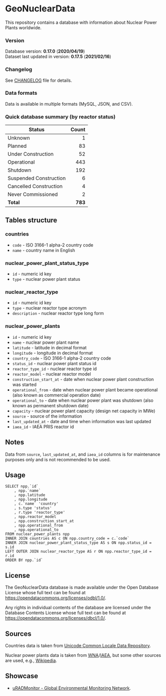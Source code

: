 # GeoNuclearData

This repository contains a database with information about Nuclear Power Plants worldwide.

### Version
Database version: **0.17.0** (**2020/04/19**)  
Dataset last updated in version: **0.17.5** (**2021/02/16**)

### Changelog

See [CHANGELOG](https://github.com/cristianst85/GeoNuclearData/blob/master/CHANGELOG.md) file for details.

### Data formats

Data is available in multiple formats (MySQL, JSON, and CSV).

### Quick database summary (by reactor status)

|**Status**            |**Count**|
|----------------------|--------:|
|Unknown               |        1|
|Planned               |       83|
|Under Construction    |       52|
|Operational           |      443|
|Shutdown              |      192|
|Suspended Construction|        6|
|Cancelled Construction|        4|
|Never Commissioned    |        2|
|**Total**             |  **783**|

## Tables structure

### countries
- `code` - ISO 3166-1 alpha-2 country code
- `name` - country name in English
 
### nuclear_power_plant_status_type
- `id` - numeric id key
- `type` - nuclear power plant status

### nuclear_reactor_type
- `id` - numeric id key
- `type` - nuclear reactor type acronym
- `description` - nuclear reactor type long form
 
### nuclear_power_plants
- `id` - numeric id key
- `name` - nuclear power plant name
- `latitude` - latitude in decimal format
- `longitude` - longitude in decimal format
- `country_code` - ISO 3166-1 alpha-2 country code
- `status_id` - nuclear power plant status id
- `reactor_type_id` - nuclear reactor type id
- `reactor_model` - nuclear reactor model
- `construction_start_at` - date when nuclear power plant construction was started
- `operational_from` - date when nuclear power plant became operational (also known as commercial operation date)
- `operational_to` - date when nuclear power plant was shutdown (also known as permanent shutdown date)
- `capacity` - nuclear power plant capacity (design net capacity in MWe)
- `source` - source of the information
- `last_updated_at` - date and time when information was last updated
- `iaea_id` - IAEA PRIS reactor id
 
## Notes
Data from `source`, `last_updated_at`, and `iaea_id` columns is for maintenance purposes only and is not recommended to be used.
 
## Usage
    SELECT npp.`id`
        , npp.`name`
        , npp.latitude
        , npp.longitude
        , c.`name` 'country'
        , s.type 'status'
        , r.type 'reactor_type'
        , npp.reactor_model
        , npp.construction_start_at
        , npp.operational_from
        , npp.operational_to
    FROM nuclear_power_plants npp
    INNER JOIN countries AS c ON npp.country_code = c.`code`
    INNER JOIN nuclear_power_plant_status_type AS s ON npp.status_id = s.id
    LEFT OUTER JOIN nuclear_reactor_type AS r ON npp.reactor_type_id = r.id
    ORDER BY npp.`id`

## License
The GeoNuclearData database is made available under the Open Database License whose full text can be found at https://opendatacommons.org/licenses/odbl/1.0/.
 
Any rights in individual contents of the database are licensed under the Database Contents License whose full text can be found at https://opendatacommons.org/licenses/dbcl/1.0/.
 
## Sources
Countries data is taken from [Unicode Common Locale Data Repository](https://github.com/unicode-cldr/cldr-localenames-full/blob/master/main/en/territories.json).

Nuclear power plants data is taken from [WNA](http://www.world-nuclear.org/information-library/facts-and-figures/reactor-database.aspx)/[IAEA](https://www.iaea.org/pris/), but some other sources are used, e.g., [Wikipedia](https://en.wikipedia.org/wiki/List_of_nuclear_power_stations).
 
## Showcase
- [uRADMonitor - Global Environmental Monitoring Network](http://www.uradmonitor.com).
